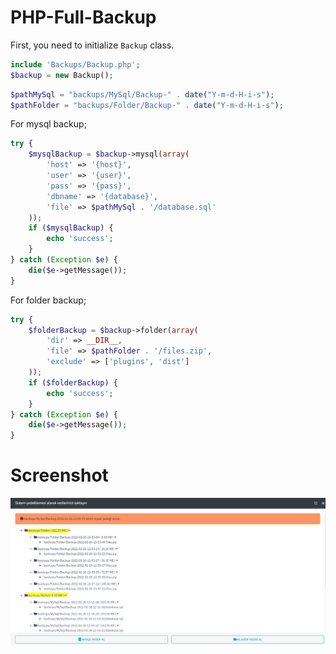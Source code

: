 # PHP-Full-Backup

First, you need to initialize `Backup` class.

```php
include 'Backups/Backup.php';
$backup = new Backup();
```


```php
$pathMySql = "backups/MySql/Backup-" . date("Y-m-d-H-i-s");
$pathFolder = "backups/Folder/Backup-" . date("Y-m-d-H-i-s");
```

For mysql backup;
```php
try {
    $mysqlBackup = $backup->mysql(array(
        'host' => '{host}',
        'user' => '{user}',
        'pass' => '{pass}',
        'dbname' => '{database}',
        'file' => $pathMySql . '/database.sql'
    ));
    if ($mysqlBackup) {
        echo 'success';
    }
} catch (Exception $e) {
    die($e->getMessage());
}

```

For folder backup;
```php
try {
    $folderBackup = $backup->folder(array(
        'dir' => __DIR__,
        'file' => $pathFolder . '/files.zip',
        'exclude' => ['plugins', 'dist']
    ));
    if ($folderBackup) {
        echo 'success';
    }
} catch (Exception $e) {
    die($e->getMessage());
}

```

# Screenshot
![Screenshot](img/screenshot.jpg)
